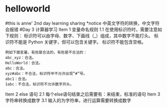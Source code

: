 # helloworld
#this is anne' 2nd day learning sharing
*notice 中英文字符的转换，中文字符会报错
#Day 3 计算器学习
Item 1 变量命名规则
    1.1 在使用标识符时，需要注意如下规则：
    标识符可以由字母、数字、下画线（_）组成，其中数字不能打头。
    标识符不能是 Python 关键字，但可以包含关键字。
    标识符不能包含空格。

    例如下面变量，有些是合法的，有些是不合法的：
    abc_xyz：合法。
    HelloWorld：合法。
    abc：合法。
    xyz#abc：不合法，标识符中不允许出现“#”号。
    abc1：合法。
    1abc：不合法，标识符不允许数字开头。
Item 2 else 语句
    2.1 每个else语句结束之后需要有：来结束，标准的语句
Item 3 字符串转换成数字
     3.1 输入的为字符串，进行运算需要转换成数字